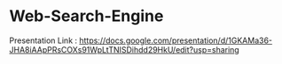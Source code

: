 # Web-Search-Engine
Presentation Link : https://docs.google.com/presentation/d/1GKAMa36-JHA8iAApPRsCOXs91WpLtTNISDihdd29HkU/edit?usp=sharing
